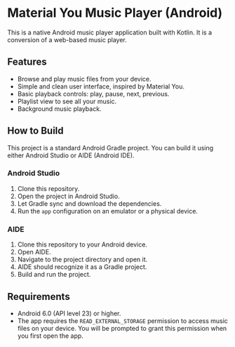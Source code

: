 # Material You Music Player (Android)

This is a native Android music player application built with Kotlin. It is a conversion of a web-based music player.

## Features

*   Browse and play music files from your device.
*   Simple and clean user interface, inspired by Material You.
*   Basic playback controls: play, pause, next, previous.
*   Playlist view to see all your music.
*   Background music playback.

## How to Build

This project is a standard Android Gradle project. You can build it using either Android Studio or AIDE (Android IDE).

### Android Studio

1.  Clone this repository.
2.  Open the project in Android Studio.
3.  Let Gradle sync and download the dependencies.
4.  Run the `app` configuration on an emulator or a physical device.

### AIDE

1.  Clone this repository to your Android device.
2.  Open AIDE.
3.  Navigate to the project directory and open it.
4.  AIDE should recognize it as a Gradle project.
5.  Build and run the project.

## Requirements

*   Android 6.0 (API level 23) or higher.
*   The app requires the `READ_EXTERNAL_STORAGE` permission to access music files on your device. You will be prompted to grant this permission when you first open the app.
